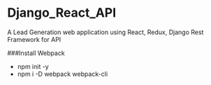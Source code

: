 # Django_React_API
A Lead Generation web application using React, Redux, Django Rest Framework for API 

###Install Webpack 
* npm init -y
* npm i -D webpack webpack-cli
